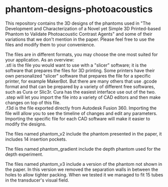 # phantom-designs-photoacoustics
This repository contains the 3D designs of the phantoms used in "The Development and Characterization of a Novel yet Simple 3D Printed-based Phantom to Validate Photoacoustic Contrast Agents"
and some of their variations that we don't mention in the paper. Please feel free to use the files and modify them to your convenience.

The files are in different formats, you may choose the one most suited for your application. As an overview:                   
.stl is the file you would want to use with a "slicer" software; it is the software that prepares the files for 3D printing. Some printers have their own personalized "slicer" software that prepares the file for a specific printer, for example MakerBot. But there are many others that use .gcode format and that can be prepared by a variety of different free softwares, such as Cura or Slic3r. Cura has the easiest interface use out of the two.                                                     
.step will let you import the file into a variety of CAD editors and then make changes on top of this file.                   
.f3d is the file exported directly from Autodesk Fusion 360. Importing the file will allow you to see the timeline of changes and edit any parameters. Importing the specific file for each CAD software will make it easier to modify the designs. 

The files named phantom_v2 include the phantom presented in the paper, it includes 14 insertion pockets.

The files named phantom_gradient include the depth phantom used for the depth experiment.

The files named phantom_v3 include a version of the phantom not shown in the paper. In this version we removed the separation walls in between the holes to allow tighter packing. When we tested it we managed to fit 15 tubes in the transducer's visual field.

